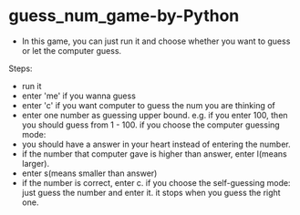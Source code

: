 # guess_num_game-by-Python

- In this game, you can just run it and choose whether you want to guess or let the computer guess.

Steps:
- run it
- enter 'me' if you wanna guess
- enter 'c' if you want computer to guess the num you are thinking of
- enter one number as guessing upper bound. e.g. if you enter 100, then you should guess from 1 - 100.
if you choose the computer guessing mode:
- you should have a answer in your heart instead of entering the number.
- if the number that computer gave is higher than answer, enter l(means larger).
- enter s(means smaller than answer)
- if the number is correct, enter c.
if you choose the self-guessing mode:
just guess the number and enter it.
it stops when you guess the right one.
